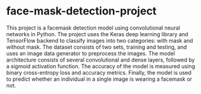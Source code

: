 # face-mask-detection-project
This project is a facemask detection model using convolutional neural networks in Python. The project uses the Keras deep learning library and TensorFlow backend to classify images into two categories: with mask and without mask. The dataset consists of two sets, training and testing, and uses an image data generator to preprocess the images. The model architecture consists of several convolutional and dense layers, followed by a sigmoid activation function. The accuracy of the model is measured using binary cross-entropy loss and accuracy metrics. Finally, the model is used to predict whether an individual in a single image is wearing a facemask or not.
